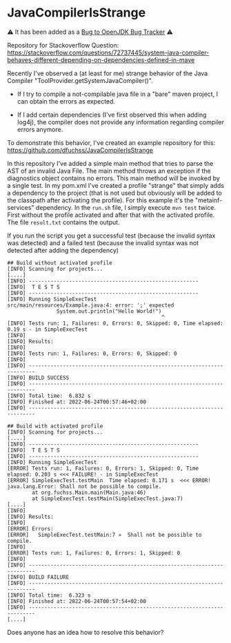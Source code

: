 # JavaCompilerIsStrange
:warning: It has been added as a [Bug to OpenJDK Bug Tracker](https://bugs.java.com/bugdatabase/view_bug?bug_id=8289491) :warning:

Repository for Stackoverflow Question: https://stackoverflow.com/questions/72737445/system-java-compiler-behaves-different-depending-on-dependencies-defined-in-mave


Recently I've observed a (at least for me) strange behavior of the Java Compiler "ToolProvider.getSystemJavaCompiler()".

* If I try to compile a not-compilable java file in a "bare" maven project, I can obtain the errors as expected.

* If I add certain dependencies (I've first observed this when adding log4j), the compiler does not provide any information regarding compiler errors anymore.

To demonstrate this behavior, I've created an example repository for this: https://github.com/dfuchss/JavaCompilerIsStrange

In this repository I've added a simple main method that tries to parse the AST of an invalid Java File. The main method throws an exception if the diagnostics object contains no errors. This main method will be invoked by a single test.
In my pom.xml I've created a profile "strange" that simply adds a dependency to the project (that is not used but obviously will be added to the classpath after activating the profile). For this example it's the "metainf-services" dependency.
In the `run.sh` file, I simply execute `mvn test` twice. 
First without the profile activated and after that with the activated profile.
The file `result.txt` contains the output.

If you run the script you get a successful test (because the invalid syntax was detected) and a failed test (because the invalid syntax was not detected after adding the dependency)

```
## Build without activated profile
[INFO] Scanning for projects...
[....]
[INFO] -------------------------------------------------------
[INFO]  T E S T S
[INFO] -------------------------------------------------------
[INFO] Running SimpleExecTest
src/main/resources/Example.java:4: error: ';' expected
                System.out.println("Hello World!")
                                                  ^
[INFO] Tests run: 1, Failures: 0, Errors: 0, Skipped: 0, Time elapsed: 0.19 s - in SimpleExecTest
[INFO] 
[INFO] Results:
[INFO]
[INFO] Tests run: 1, Failures: 0, Errors: 0, Skipped: 0
[INFO]
[INFO] ------------------------------------------------------------------------
[INFO] BUILD SUCCESS
[INFO] ------------------------------------------------------------------------
[INFO] Total time:  6.832 s
[INFO] Finished at: 2022-06-24T00:57:46+02:00
[INFO] ------------------------------------------------------------------------

## Build with activated profile
[INFO] Scanning for projects...
[....]
[INFO] -------------------------------------------------------
[INFO]  T E S T S
[INFO] -------------------------------------------------------
[INFO] Running SimpleExecTest
[ERROR] Tests run: 1, Failures: 0, Errors: 1, Skipped: 0, Time elapsed: 0.203 s <<< FAILURE! - in SimpleExecTest
[ERROR] SimpleExecTest.testMain  Time elapsed: 0.171 s  <<< ERROR!
java.lang.Error: Shall not be possible to compile.
        at org.fuchss.Main.main(Main.java:46)
        at SimpleExecTest.testMain(SimpleExecTest.java:7)
[....]
[INFO]
[INFO] Results:
[INFO]
[ERROR] Errors: 
[ERROR]   SimpleExecTest.testMain:7 »  Shall not be possible to compile.
[INFO]
[ERROR] Tests run: 1, Failures: 0, Errors: 1, Skipped: 0
[INFO]
[INFO] ------------------------------------------------------------------------
[INFO] BUILD FAILURE
[INFO] ------------------------------------------------------------------------
[INFO] Total time:  6.323 s
[INFO] Finished at: 2022-06-24T00:57:54+02:00
[INFO] ------------------------------------------------------------------------
[....]

```


Does anyone has an idea how to resolve this behavior?
